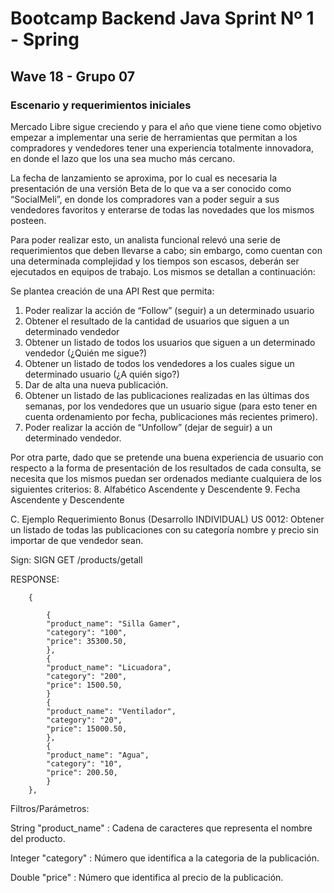 # Bootcamp Backend Java Sprint Nº 1 - Spring
## Wave 18 - Grupo 07

### Escenario y requerimientos iniciales
Mercado Libre sigue creciendo y para el año que viene  tiene como objetivo empezar a implementar una serie de herramientas que permitan a los compradores y vendedores tener una experiencia totalmente innovadora, en donde el lazo que los una sea mucho más cercano.

La fecha de lanzamiento se aproxima, por lo cual es necesaria la presentación de una versión Beta de lo que va a ser conocido como “SocialMeli”, en donde los compradores van a poder seguir a sus vendedores favoritos y enterarse de todas las novedades que los mismos posteen.

Para poder realizar esto, un analista funcional relevó una serie de requerimientos que deben llevarse a cabo; sin embargo, como cuentan con una determinada complejidad y los tiempos son escasos, deberán ser ejecutados en equipos de trabajo. Los mismos se detallan a continuación:

Se plantea creación de una API Rest que permita:
1. Poder realizar la acción de “Follow” (seguir) a un determinado usuario
2. Obtener el resultado de la cantidad de usuarios que siguen a un determinado vendedor
3. Obtener un listado de todos los usuarios que siguen a un determinado vendedor (¿Quién me sigue?)
4. Obtener un listado de todos los vendedores a los cuales sigue un determinado usuario (¿A quién sigo?)
5. Dar de alta una nueva publicación.
6. Obtener un listado de las publicaciones realizadas en las últimas dos semanas, por los vendedores que un usuario sigue (para esto tener en cuenta ordenamiento por fecha, publicaciones más recientes primero).
7. Poder realizar la acción de “Unfollow” (dejar de seguir) a un determinado vendedor.

Por otra parte, dado que se pretende una buena experiencia de usuario con respecto a la forma de presentación de los resultados de cada consulta, se necesita que los mismos puedan ser ordenados mediante cualquiera de los siguientes criterios:
8. Alfabético Ascendente y Descendente
9. Fecha Ascendente y Descendente



C. Ejemplo Requerimiento Bonus (Desarrollo INDIVIDUAL)
US 0012:
Obtener un listado de todas las publicaciones con su categoría nombre y precio  sin importar de que vendedor sean.


Sign:  SIGN GET	/products/getall

RESPONSE:	      



        {   
            
            {
            "product_name": "Silla Gamer",
            "category": "100",
            "price": 35300.50,
            },
            {
            "product_name": "Licuadora",
            "category": "200",
            "price": 1500.50,
            }
            {
            "product_name": "Ventilador",
            "category": "20",
            "price": 15000.50,
            },
            { 
            "product_name": "Agua",
            "category": "10",
            "price": 200.50,
            }
        },


Filtros/Parámetros:

String "product_name" : Cadena de caracteres que representa el nombre del producto.

Integer "category" : Número que identifica a la categoria de la publicación.

Double "price" : Número que identifica al precio de la publicación.


